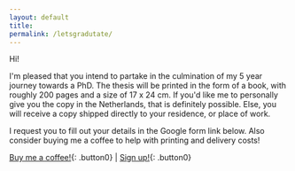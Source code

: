 ```yaml
---
layout: default
title:
permalink: /letsgradutate/
---
```

Hi!

I'm pleased that you intend to partake in the culmination of my 5 year journey towards a PhD. The thesis will be printed in the form of a book, with roughly 200 pages and a size of 17 x 24 cm. If you'd like me to personally give you the copy in the Netherlands, that is definitely possible. Else, you will receive a copy shipped directly to your residence, or place of work. 

I request you to fill out your details in the Google form link below. Also consider buying me a coffee to help with printing and delivery costs!


[Buy me a coffee!](http://www.google.com){: .button0} | [Sign up!](http://www.google.com){: .button0}

